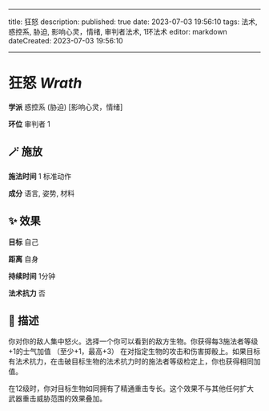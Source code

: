 
---
title: 狂怒
description: 
published: true
date: 2023-07-03 19:56:10
tags: 法术, 惑控系, 胁迫, 影响心灵，情绪, 审判者法术, 1环法术
editor: markdown
dateCreated: 2023-07-03 19:56:10

---

# **狂怒** *Wrath*

**学派** 惑控系 (胁迫) \[影响心灵，情绪\] 

**环位** 审判者 1

## 🪄 施放

**施法时间** 1 标准动作

**成分** 语言, 姿势, 材料

## ✨ 效果 

**目标** 自己 

**距离** 自身  

**持续时间** 1分钟 

**法术抗力** 否

## 📖 描述

你对你的敌人集中怒火。选择一个你可以看到的敌方生物。你获得每3施法者等级+1的士气加值 （至少+1，最高+3） 在对指定生物的攻击和伤害掷骰上。如果目标有法术抗力，在击破目标生物的法术抗力时的施法者等级检定上，你也获得相同加值。

在12级时，你对目标生物如同拥有了精通重击专长。这个效果不与其他任何扩大武器重击威胁范围的效果叠加。
    